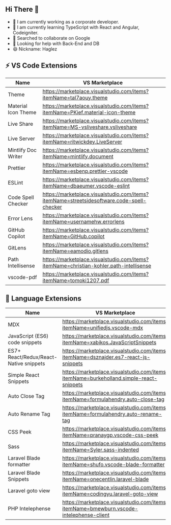 ## Hi There 👋

- 🔭 I am currently working as a corporate developer.
- 🌱 I am currently learning TypeScript with React and Angular, Codeigniter.
- 👯 Searched to collaborate on Google
- 🤔 Looking for help with Back-End and DB
- 😄 Nickname: Haglez

## ⚡ VS Code Extensions

| Name                | VS Marketplace                                                                            |
| ------------------- | ----------------------------------------------------------------------------------------- |
| Theme               | https://marketplace.visualstudio.com/items?itemName=tal7aouy.theme                        |
| Material Icon Theme | https://marketplace.visualstudio.com/items?itemName=PKief.material-icon-theme             |
| Live Share          | https://marketplace.visualstudio.com/items?itemName=MS-vsliveshare.vsliveshare            |
| Live Server         | https://marketplace.visualstudio.com/items?itemName=ritwickdey.LiveServer                 |
| Mintlify Doc Writer | https://marketplace.visualstudio.com/items?itemName=mintlify.document                     |
| Prettier            | https://marketplace.visualstudio.com/items?itemName=esbenp.prettier-vscode                |
| ESLint              | https://marketplace.visualstudio.com/items?itemName=dbaeumer.vscode-eslint                |
| Code Spell Checker  | https://marketplace.visualstudio.com/items?itemName=streetsidesoftware.code-spell-checker |
| Error Lens          | https://marketplace.visualstudio.com/items?itemName=usernamehw.errorlens                  |
| GitHub Copilot      | https://marketplace.visualstudio.com/items?itemName=GitHub.copilot                        |
| GitLens             | https://marketplace.visualstudio.com/items?itemName=eamodio.gitlens                       |
| Path Intellisense   | https://marketplace.visualstudio.com/items?itemName=christian-kohler.path-intellisense    |
| vscode-pdf          | https://marketplace.visualstudio.com/items?itemName=tomoki1207.pdf                        |

## 👅 Language Extensions

| Name                                   | VS Marketplace                                                                          |
| -------------------------------------- | --------------------------------------------------------------------------------------- |
| MDX                                    | https://marketplace.visualstudio.com/items?itemName=unifiedjs.vscode-mdx                |
| JavaScript (ES6) code snippets         | https://marketplace.visualstudio.com/items?itemName=xabikos.JavaScriptSnippets          |
| ES7+ React/Redux/React-Native snippets | https://marketplace.visualstudio.com/items?itemName=dsznajder.es7-react-js-snippets     |
| Simple React Snippets                  | https://marketplace.visualstudio.com/items?itemName=burkeholland.simple-react-snippets  |
| Auto Close Tag                         | https://marketplace.visualstudio.com/items?itemName=formulahendry.auto-close-tag        |
| Auto Rename Tag                        | https://marketplace.visualstudio.com/items?itemName=formulahendry.auto-rename-tag       |
| CSS Peek                               | https://marketplace.visualstudio.com/items?itemName=pranaygp.vscode-css-peek            |
| Sass                                   | https://marketplace.visualstudio.com/items?itemName=Syler.sass-indented                 |
| Laravel Blade formatter                | https://marketplace.visualstudio.com/items?itemName=shufo.vscode-blade-formatter        |
| Laravel Blade Snippets                 | https://marketplace.visualstudio.com/items?itemName=onecentlin.laravel-blade            |
| Laravel goto view                      | https://marketplace.visualstudio.com/items?itemName=codingyu.laravel-goto-view          |
| PHP Intelephense                       | https://marketplace.visualstudio.com/items?itemName=bmewburn.vscode-intelephense-client |

